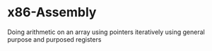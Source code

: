 # x86-Assembly

Doing arithmetic on an array using pointers iteratively using general purpose and purposed registers
